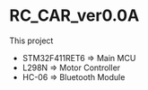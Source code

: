 # RC_CAR_ver0.0A

This project 


- STM32F411RET6 => Main MCU
- L298N => Motor Controller
- HC-06 => Bluetooth Module

  




